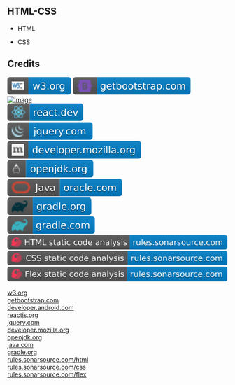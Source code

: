 HTML-CSS
--------

- HTML

- CSS

Credits
-------
[![image](
Credits/W3.org.svg?raw=true)](https://w3.org/) 
[![image](
Credits/getbootstrap.com.svg?raw=true)](https://getbootstrap.com/)  
[![image](
Credits/sass-lang.comsvg?raw=true)](https://sass-lang.com/)  
[![image](
Credits/react.dev.svg?raw=true)](https://react.dev/)  
[![image](
Credits/jquery.com.svg?raw=true)](https://jquery.com/)  
[![image](
Credits/developer.mozilla.org.svg?raw=true)](https://developer.mozilla.org/)  
[![image](
Credits/openjdk.org.svg?raw=true)](https://openjdk.org/)  
[![image](
Credits/Java-oracle.com.svg?raw=true)](https://oracle.com/java/)  
[![image](
Credits/gradle.org.svg?raw=true)](https://gradle.org/)  
[![image](
Credits/gradle.com.svg?raw=true)](https://gradle.com/)  
[![image](
Credits/HTML-static-code-analysis-rules.sonarsource.com.svg?raw=true)](https://rules.sonarsource.com/html/)  
[![image](
Credits/CSS-static-code-analysis-rules.sonarsource.com.svg?raw=true)](https://rules.sonarsource.com/css/)  
[![image](
Credits/Flex-static-code-analysis-rules.sonarsource.com.svg?raw=true)](https://rules.sonarsource.com/flex/)


[w3.org](https://w3.org/)  
[getbootstrap.com](https://getbootstrap.com/)  
[developer.android.com](https://developer.android.com/)  
[reactjs.org](https://reactjs.org/)  
[jquery.com](https://jquery.com/)  
[developer.mozilla.org](https://developer.mozilla.org/)  
[openjdk.org](https://openjdk.org/)  
[java.com](https://java.com/)  
[gradle.org](https://gradle.org/)  
[rules.sonarsource.com/html](https://rules.sonarsource.com/html/)  
[rules.sonarsource.com/css](https://rules.sonarsource.com/css/)  
[rules.sonarsource.com/flex](https://rules.sonarsource.com/flex/)
